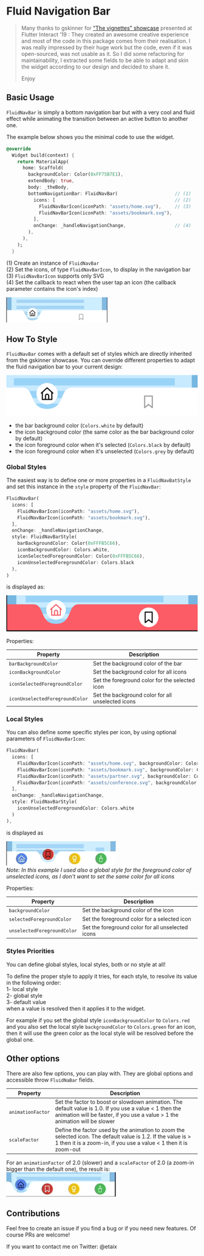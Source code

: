 # Fluid Navigation Bar

  
>Many thanks to gskinner for ["The vignettes" showcase](https://flutter.gskinner.com/) presented at Flutter Interact '19 :
They created an awesome creative experience and most of the code in this package comes from
their realisation. I was really impressed by their huge work but the code, even if it was open-sourced,
was not usable as it. So I did some refactoring for maintainability, I extracted some
fields to be able to adapt and skin the widget according to our design and decided to share it.
>
>Enjoy

## Basic Usage

`FluidNavBar` is simply a bottom navigation bar but with a very cool and fluid effect while
animating the transition between an active button to another one.

The example below shows you the minimal code to use the widget.

```dart
@override
  Widget build(context) {
    return MaterialApp(
      home: Scaffold(
        backgroundColor: Color(0xFF75B7E1),
        extendBody: true,
        body: _theBody,
        bottomNavigationBar: FluidNavBar(                     // (1)
          icons: [                                            // (2)
            FluidNavBarIcon(iconPath: "assets/home.svg"),     // (3)
            FluidNavBarIcon(iconPath: "assets/bookmark.svg"),
          ],
          onChange: _handleNavigationChange,                  // (4)
        ),
      ),
    );
  }
```
(1) Create an instance of `FluidNavBar`  
(2) Set the icons, of type `FluidNavBarIcon`, to display in the navigation bar  
(3) `FluidNavBarIcon` supports only SVG  
(4) Set the callback to react when the user tap an icon (the callback parameter contains the icon's index)   

![basic usage sample](./doc/basic-usage.gif)

## How To Style

`FluidNavBar` comes with a default set of styles which are directly inherited from the gskinner showcase.
You can override different properties to adapt the fluid navigation bar to your current design:

![style](./doc/styles.png)

  - the bar background color (`Colors.white` by default)  
  - the icon background color (the same color as the bar background color by default)  
  - the icon foreground color when it's selected (`Colors.black` by default)
  - the icon foreground color when it's unselected (`Colors.grey` by default)
  
### Global Styles

The easiest way is to define one or more properties in a `FluidNavBatStyle` and set this instance 
in the `style` property of the `FluidNavBar`:

```dart
FluidNavBar(
  icons: [
    FluidNavBarIcon(iconPath: "assets/home.svg"),
    FluidNavBarIcon(iconPath: "assets/bookmark.svg"),
  ],
  onChange: _handleNavigationChange,
  style: FluidNavBarStyle(
    barBackgroundColor: Color(0xFFFB5C66),
    iconBackgroundColor: Colors.white,
    iconSelectedForegroundColor: Color(0xFFFB5C66),
    iconUnselectedForegroundColor: Colors.black
  ),
)
``` 

is displayed as:

![global style](./doc/global-style.png)

Properties:  

| Property | Description |  
|-------|------|  
| `barBackgroundColor` | Set the background color of the bar |  
| `iconBackgroundColor` | Set the background color for all icons |  
| `iconSelectedForegroundColor` | Set the foreground color for the selected icon |  
| `iconUnselectedForegroundColor` | Set the background color for all unselected icons |  

### Local Styles

You can also define some specific styles per icon, by using optional parameters of `FluidNavBarIcon`:  

```dart
FluidNavBar(
  icons: [
    FluidNavBarIcon(iconPath: "assets/home.svg", backgroundColor: Color(0xFF4285F4)),
    FluidNavBarIcon(iconPath: "assets/bookmark.svg", backgroundColor: Color(0xFFEC4134)),
    FluidNavBarIcon(iconPath: "assets/partner.svg", backgroundColor: Color(0xFFFCBA02)),
    FluidNavBarIcon(iconPath: "assets/conference.svg", backgroundColor: Color(0xFF34A950)),
  ],
  onChange: _handleNavigationChange,
  style: FluidNavBarStyle(
    iconUnselectedForegroundColor: Colors.white
  )
),
```

is displayed as

![local styles](./doc/local-style.gif)  
_Note: In this example I used also a global style for the foreground color of unselected icons, as I don't want
to set the same color for all icons_

Properties:  

| Property | Description |  
|-------|------|  
| `backgroundColor` | Set the background color of the icon |  
| `selectedForegroundColor` | Set the foreground color for a selected icon |  
| `unselectedForegroundColor` | Set the foreground color for all unselected icons |  

### Styles Priorities

You can define global styles, local styles, both or no style at all!  

To define the proper style to apply it tries, for each style, to resolve its value in the following order:  
  1- local style  
  2- global style  
  3- default value  
when a value is resolved then it applies it to the widget.  

For example if you set the global style `iconBackgroundColor` to `Colors.red` and you also
set the local style `backgroundColor` to `Colors.green` for an icon, then it will use the green color
as the local style will be resolved before the global one.


## Other options

There are also few options, you can play with. They are global options and accessible throw `FluidNaBar` fields.

| Property | Description |  
|-------|------|  
| `animationFactor` | Set the factor to boost or slowdown animation. The default value is 1.0. If you use a value < 1 then the animation will be faster, if you use a value > 1 the animation will be slower |  
| `scaleFactor` | Define the factor used by the animation to zoom the selected icon. The default value is 1.2. If the value is > 1 then it is a zoom-in, if you use a value < 1 then it is zoom-out |  


For an `animationFactor` of 2.0 (slower) and a `scaleFactor` of 2.0 (a zoom-in bigger than the default one), the result is:  
![other options](./doc/other-options.gif)


## Contributions

Feel free to create an issue if you find a bug or if you need new features. Of course PRs are welcome!  

If you want to contact me on Twitter: @etaix